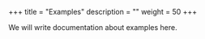 +++
title = "Examples" 
description = ""
weight = 50
+++

We will write documentation about examples here.